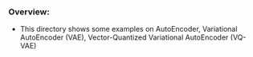 ### Overview:
- This directory shows some examples on AutoEncoder, Variational AutoEncoder (VAE), Vector-Quantized Variational AutoEncoder (VQ-VAE)